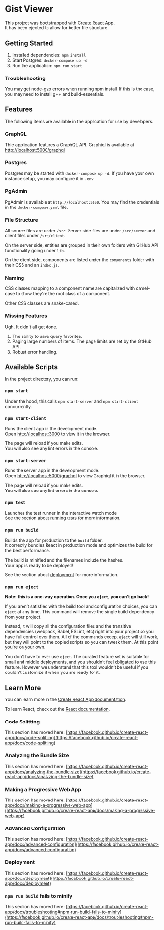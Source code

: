 # Gist Viewer

This project was bootstrapped with [Create React App](https://github.com/facebook/create-react-app).\
It has been ejected to allow for better file structure.

## Getting Started

1. Installed dependencies: `npm install`
1. Start Postgres: `docker-compose up -d`
1. Run the application: `npm run start`

### Troubleshooting

You may get node-gyp errors when running npm install. If this is the case, you may need to install
g++ and build-essentials.

## Features

The following items are available in the application for use by developers.

### GraphQL

Thie application features a GraphQL API. Graphiql is available at \
[http://localhost:5000/graphql](http://localhost:5000/graphql)

### Postgres

Postgres may be started with `docker-compose up -d`. If you have your own instance setup, you may configure it in `.env`.

### PgAdmin

PgAdmin is available at `http://localhost:5050`. You may find the credentials in the `docker-compose.yaml` file.

### File Structure

All source files are under `/src`. Server side files are under `/src/server` and client files under `/src/client`.  

On the server side, entities are grouped in their own folders with GitHub API functionality going under `lib`.

On the client side, components are listed under the `components` folder with their CSS and an `index.js`.

### Naming

CSS classes mapping to a component name are capitalized with camel-case to show they're the root class of a component.

Other CSS classes are snake-cased.

### Missing Features

Ugh. It didn't all get done. 
1. The ability to save query favorites.
1. Paging large numbers of items. The page limits are set by the GitHub API.
1. Robust error handling.

## Available Scripts

In the project directory, you can run:

### `npm start`

Under the hood, this calls `npm start-server` and `npm start-client` concurrently.

### `npm start-client`

Runs the client app in the development mode.\
Open [http://localhost:3000](http://localhost:3000) to view it in the browser.

The page will reload if you make edits.\
You will also see any lint errors in the console.

### `npm start-server`

Runs the server app in the development mode.\
Open [http://localhost:5000/graphql](http://localhost:5000/graphql) to view Graphiql it in the browser.

The page will reload if you make edits.\
You will also see any lint errors in the console.

### `npm test`

Launches the test runner in the interactive watch mode.\
See the section about [running tests](https://facebook.github.io/create-react-app/docs/running-tests) for more information.

### `npm run build`

Builds the app for production to the `build` folder.\
It correctly bundles React in production mode and optimizes the build for the best performance.

The build is minified and the filenames include the hashes.\
Your app is ready to be deployed!

See the section about [deployment](https://facebook.github.io/create-react-app/docs/deployment) for more information.

### `npm run eject`

**Note: this is a one-way operation. Once you `eject`, you can’t go back!**

If you aren’t satisfied with the build tool and configuration choices, you can `eject` at any time. This command will remove the single build dependency from your project.

Instead, it will copy all the configuration files and the transitive dependencies (webpack, Babel, ESLint, etc) right into your project so you have full control over them. All of the commands except `eject` will still work, but they will point to the copied scripts so you can tweak them. At this point you’re on your own.

You don’t have to ever use `eject`. The curated feature set is suitable for small and middle deployments, and you shouldn’t feel obligated to use this feature. However we understand that this tool wouldn’t be useful if you couldn’t customize it when you are ready for it.

## Learn More

You can learn more in the [Create React App documentation](https://facebook.github.io/create-react-app/docs/getting-started).

To learn React, check out the [React documentation](https://reactjs.org/).

### Code Splitting

This section has moved here: [https://facebook.github.io/create-react-app/docs/code-splitting](https://facebook.github.io/create-react-app/docs/code-splitting)

### Analyzing the Bundle Size

This section has moved here: [https://facebook.github.io/create-react-app/docs/analyzing-the-bundle-size](https://facebook.github.io/create-react-app/docs/analyzing-the-bundle-size)

### Making a Progressive Web App

This section has moved here: [https://facebook.github.io/create-react-app/docs/making-a-progressive-web-app](https://facebook.github.io/create-react-app/docs/making-a-progressive-web-app)

### Advanced Configuration

This section has moved here: [https://facebook.github.io/create-react-app/docs/advanced-configuration](https://facebook.github.io/create-react-app/docs/advanced-configuration)

### Deployment

This section has moved here: [https://facebook.github.io/create-react-app/docs/deployment](https://facebook.github.io/create-react-app/docs/deployment)

### `npm run build` fails to minify

This section has moved here: [https://facebook.github.io/create-react-app/docs/troubleshooting#npm-run-build-fails-to-minify](https://facebook.github.io/create-react-app/docs/troubleshooting#npm-run-build-fails-to-minify)
